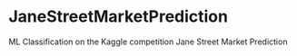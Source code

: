 # JaneStreetMarketPrediction
ML Classification on the Kaggle competition Jane Street Market Prediction
